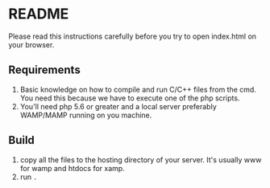 # README
Please read this instructions carefully before you try to open index.html on your browser.
## Requirements
  1. Basic knowledge on how to compile and run C/C++ files from the cmd. You need this because we have to execute one of the php scripts.
  2. You'll need php 5.6 or greater and a local server preferably WAMP/MAMP running on you machine.
    
Build
-----
  1. copy all the files to the hosting directory of your server. It's usually www for wamp and htdocs for xamp.
  2. run `.`
